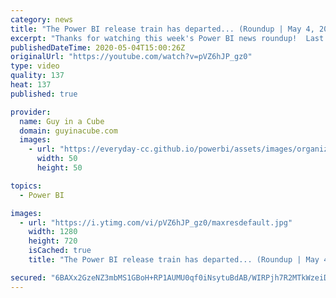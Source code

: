 ```yaml
---
category: news
title: "The Power BI release train has departed... (Roundup | May 4, 2020)"
excerpt: "Thanks for watching this week's Power BI news roundup!  Last weeks roundup: https://guyinacu.be/roundup177 2 Minute Tuesday: https://guyinacu.be/refreshmultipletables Adam's tech video: https://guyinacu.be/sqldirectquery  🔴 Live replay: https://guyinacu.be/may2020hangout  📢 Become a member: https://guyinacu.be/membership"
publishedDateTime: 2020-05-04T15:00:26Z
originalUrl: "https://youtube.com/watch?v=pVZ6hJP_gz0"
type: video
quality: 137
heat: 137
published: true

provider:
  name: Guy in a Cube
  domain: guyinacube.com
  images:
    - url: "https://everyday-cc.github.io/powerbi/assets/images/organizations/guyinacube.com-50x50.jpg"
      width: 50
      height: 50

topics:
  - Power BI

images:
  - url: "https://i.ytimg.com/vi/pVZ6hJP_gz0/maxresdefault.jpg"
    width: 1280
    height: 720
    isCached: true
    title: "The Power BI release train has departed... (Roundup | May 4, 2020)"

secured: "6BAXx2GzeNZ3mbMS1GBoH+RP1AUMU0qf0iNsytuBdAB/WIRPjh7R2MTkWzeiDL785Ef5sNXuXlJn/v4FbCX+U+kMBTV/4SWp87AJlzDhd2BQ6t9St1rff39PKLXhGZo3mgJO3uP9o6qTPJqKUncUgrkocsv3xvf6eIpzHtbLc9V9/OEPVE0yoklLb3DAGnkXyVRVgPXlMe2gBv3COuuNpIYi01Ro6g3bcJBDHH/nN3vzSYUd8RHX9hLqg13btgHU0wfMjKPoSpZ0sWwcqw6zMhb3T9e11evCxN8vc5bSrA7eSHxHpcaDzL9NxnpLzkR3XH1pRaHPL/imb7fDeP08qw==;Plg3AaDSHVrbZhQKqkd2Lw=="
---
```


